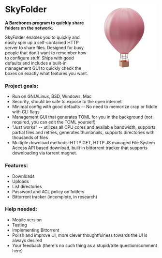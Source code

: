 # <img align="right" src="static/img/logo.png" alt="SkyFolder Logo" title="SkyFolder" width="220px" height="220px"> SkyFolder


**A Barebones program to quickly share folders on the network.**

SkyFolder enables you to quickly and easily spin up a self-contained HTTP server to share files. Designed for busy people that don't want to remember how to configure stuff. Ships with good defaults and includes a built-in management GUI to quickly check the boxes on exactly what features you want.

### Project goals:
- Run on GNU/Linux, BSD, Windows, Mac
- Security, should be safe to expose to the open internet
- Minimal config with good defaults -- No need to memorize crap or fiddle with CLI flags
- Management GUI that generates TOML for you in the background (not required, you can edit the TOML yourself)
- "Just works" -- utilizes all CPU cores and available bandwidth, supports partial files and retries, generates thumbnails, supports directories with thousands of files
- Multiple download methods: HTTP GET, HTTP JS managed File System Access API based download, built in bittorrent tracker that supports downloading via torrent magnet.

### Features:
- Downloads
- Uploads
- List directories
- Password and ACL policy on folders
- Bittorrent tracker (incomplete, in research)

### Help needed:
- Mobile version
- Testing
- Implementing Bittorrent
- Polish and improve UI, more clever thoughtfulness towards the UI is always desired
- Your feedback (there's no such thing as a stupid/trite question/comment here)
